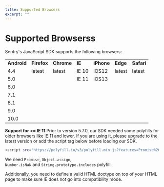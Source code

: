 ```yaml
---
title: Supported Browsers
excerpt: ""
---
```


# Supported Browserss
Sentry's JavaScript SDK supports the following browsers:

<table>
  <tbody>
    <tr>
      <td>
        <strong>Android</strong>
      </td>
      <td>
        <strong>Firefox</strong>
      </td>
      <td>
        <strong>Chrome</strong>
      </td>
      <td>
        <strong>IE</strong>
      </td>
      <td>
        <strong>iPhone</strong>
      </td>
      <td>
        <strong>Edge</strong>
      </td>
      <td>
        <strong>Safari</strong>
      </td>
    </tr>
    <tr>
      <td>4.4</td>
      <td>latest</td>
      <td>latest</td>
      <td>IE 10</td>
      <td>iOS12</td>
      <td>latest</td>
      <td>latest</td>
    </tr>
    <tr>
      <td>5.0</td>
      <td> </td>
      <td> </td>
      <td>IE 11</td>
      <td>iOS13</td>
      <td> </td>
      <td> </td>
    </tr>
    <tr>
      <td>6.0</td>
      <td> </td>
      <td> </td>
      <td> </td>
      <td> </td>
      <td> </td>
      <td> </td>
    </tr>
    <tr>
      <td>7.1</td>
      <td> </td>
      <td> </td>
      <td> </td>
      <td> </td>
      <td> </td>
      <td> </td>
    </tr>
    <tr>
      <td>8.1</td>
      <td> </td>
      <td> </td>
      <td> </td>
      <td> </td>
      <td> </td>
      <td> </td>
    </tr>
    <tr>
      <td>9.0</td>
      <td> </td>
      <td> </td>
      <td> </td>
      <td> </td>
      <td> </td>
      <td> </td>
    </tr>
    <tr>
      <td>10.0</td>
      <td> </td>
      <td> </td>
      <td> </td>
      <td> </td>
      <td> </td>
      <td> </td>
    </tr>
  </tbody>
</table>

**Support for <= IE 11**
Prior to version 5.7.0, our SDK needed some polyfills for older browsers like IE 11 and lower. If you are using it, please upgrade to the latest version or add the script tag below before loading our SDK.

```bash
<script src="https://polyfill.io/v3/polyfill.min.js?features=Promise%2CObject.assign%2CString.prototype.includes%2CNumber.isNaN"></script>
```

We need `Promise`, `Object.assign`, `Number.isNaN` and `String.prototype.includes` polyfill.

Additionally, you need to define a valid HTML doctype on top of your HTML page to make sure IE does not go into compatibility mode.